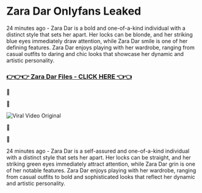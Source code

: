 # Zara Dar Onlyfans Leaked

<p>24 minutes ago - Zara Dar is a bold and one-of-a-kind individual with a distinct style that sets her apart. Her locks can be blonde, and her striking blue eyes immediately draw attention, while Zara Dar smile is one of her defining features. Zara Dar enjoys playing with her wardrobe, ranging from casual outfits to daring and chic looks that showcase her dynamic and artistic personality.</p><p>
<h3><a href="https://fansleaks.com-getfree.pro/zara-dar" rel="nofollow">👉👉👉 Zara Dar Files - CLICK HERE 👈👈</a></h3>
<p>🔻</p>
<p>🔻</p> <p>
<a href="https://fansleaks.com-getfree.pro/zara-dar" rel="nofollow"><img src="https://i.imgur.com/0ZbtXZ5.gif" alt="Viral Video Original" style="max-width: 100%; display: inline-block;" data-target="animated-image.originalImage"></a>
<p>🔻</p>
<p>🔻</p> <p>24 minutes ago - Zara Dar is a self-assured and one-of-a-kind individual with a distinct style that sets her apart. Her locks can be straight, and her striking green eyes immediately attract attention, while Zara Dar grin is one of her notable features. Zara Dar enjoys playing with her wardrobe, ranging from casual outfits to bold and sophisticated looks that reflect her dynamic and artistic personality.</p>